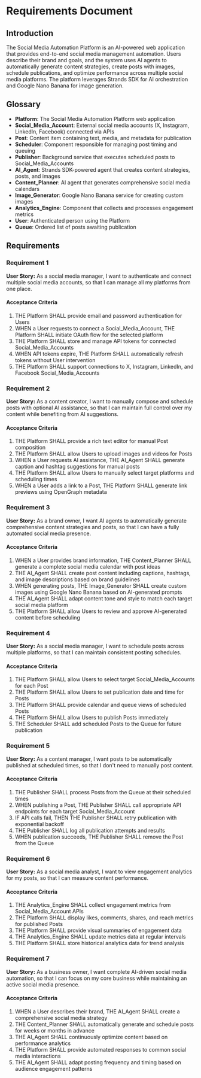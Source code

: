 # Requirements Document

## Introduction

The Social Media Automation Platform is an AI-powered web application that provides end-to-end social media management automation. Users describe their brand and goals, and the system uses AI agents to automatically generate content strategies, create posts with images, schedule publications, and optimize performance across multiple social media platforms. The platform leverages Strands SDK for AI orchestration and Google Nano Banana for image generation.

## Glossary

- **Platform**: The Social Media Automation Platform web application
- **Social_Media_Account**: External social media accounts (X, Instagram, LinkedIn, Facebook) connected via APIs
- **Post**: Content item containing text, media, and metadata for publication
- **Scheduler**: Component responsible for managing post timing and queuing
- **Publisher**: Background service that executes scheduled posts to Social_Media_Accounts
- **AI_Agent**: Strands SDK-powered agent that creates content strategies, posts, and images
- **Content_Planner**: AI agent that generates comprehensive social media calendars
- **Image_Generator**: Google Nano Banana service for creating custom images
- **Analytics_Engine**: Component that collects and processes engagement metrics
- **User**: Authenticated person using the Platform
- **Queue**: Ordered list of posts awaiting publication

## Requirements

### Requirement 1

**User Story:** As a social media manager, I want to authenticate and connect multiple social media accounts, so that I can manage all my platforms from one place.

#### Acceptance Criteria

1. THE Platform SHALL provide email and password authentication for Users
2. WHEN a User requests to connect a Social_Media_Account, THE Platform SHALL initiate OAuth flow for the selected platform
3. THE Platform SHALL store and manage API tokens for connected Social_Media_Accounts
4. WHEN API tokens expire, THE Platform SHALL automatically refresh tokens without User intervention
5. THE Platform SHALL support connections to X, Instagram, LinkedIn, and Facebook Social_Media_Accounts

### Requirement 2

**User Story:** As a content creator, I want to manually compose and schedule posts with optional AI assistance, so that I can maintain full control over my content while benefiting from AI suggestions.

#### Acceptance Criteria

1. THE Platform SHALL provide a rich text editor for manual Post composition
2. THE Platform SHALL allow Users to upload images and videos for Posts
3. WHEN a User requests AI assistance, THE AI_Agent SHALL generate caption and hashtag suggestions for manual posts
4. THE Platform SHALL allow Users to manually select target platforms and scheduling times
5. WHEN a User adds a link to a Post, THE Platform SHALL generate link previews using OpenGraph metadata

### Requirement 3

**User Story:** As a brand owner, I want AI agents to automatically generate comprehensive content strategies and posts, so that I can have a fully automated social media presence.

#### Acceptance Criteria

1. WHEN a User provides brand information, THE Content_Planner SHALL generate a complete social media calendar with post ideas
2. THE AI_Agent SHALL create post content including captions, hashtags, and image descriptions based on brand guidelines
3. WHEN generating posts, THE Image_Generator SHALL create custom images using Google Nano Banana based on AI-generated prompts
4. THE AI_Agent SHALL adapt content tone and style to match each target social media platform
5. THE Platform SHALL allow Users to review and approve AI-generated content before scheduling

### Requirement 4

**User Story:** As a social media manager, I want to schedule posts across multiple platforms, so that I can maintain consistent posting schedules.

#### Acceptance Criteria

1. THE Platform SHALL allow Users to select target Social_Media_Accounts for each Post
2. THE Platform SHALL allow Users to set publication date and time for Posts
3. THE Platform SHALL provide calendar and queue views of scheduled Posts
4. THE Platform SHALL allow Users to publish Posts immediately
5. THE Scheduler SHALL add scheduled Posts to the Queue for future publication

### Requirement 5

**User Story:** As a content manager, I want posts to be automatically published at scheduled times, so that I don't need to manually post content.

#### Acceptance Criteria

1. THE Publisher SHALL process Posts from the Queue at their scheduled times
2. WHEN publishing a Post, THE Publisher SHALL call appropriate API endpoints for each target Social_Media_Account
3. IF API calls fail, THEN THE Publisher SHALL retry publication with exponential backoff
4. THE Publisher SHALL log all publication attempts and results
5. WHEN publication succeeds, THE Publisher SHALL remove the Post from the Queue

### Requirement 6

**User Story:** As a social media analyst, I want to view engagement analytics for my posts, so that I can measure content performance.

#### Acceptance Criteria

1. THE Analytics_Engine SHALL collect engagement metrics from Social_Media_Account APIs
2. THE Platform SHALL display likes, comments, shares, and reach metrics for published Posts
3. THE Platform SHALL provide visual summaries of engagement data
4. THE Analytics_Engine SHALL update metrics data at regular intervals
5. THE Platform SHALL store historical analytics data for trend analysis

### Requirement 7

**User Story:** As a business owner, I want complete AI-driven social media automation, so that I can focus on my core business while maintaining an active social media presence.

#### Acceptance Criteria

1. WHEN a User describes their brand, THE AI_Agent SHALL create a comprehensive social media strategy
2. THE Content_Planner SHALL automatically generate and schedule posts for weeks or months in advance
3. THE AI_Agent SHALL continuously optimize content based on performance analytics
4. THE Platform SHALL provide automated responses to common social media interactions
5. THE AI_Agent SHALL adapt posting frequency and timing based on audience engagement patterns